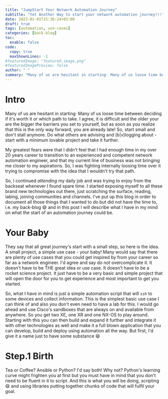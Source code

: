```yaml
---
title: "JumpStart Your Network Automation Journey"
subtitle: "Yet Another Way to start your network automation journey!!!"
date: 2023-01-01T15:36:24+03:00
draft: true
tags: [automation, use-cases]
categories: [back-blog]
toc:
  enable: false
code:
  copy: true
  maxShownLines: -1
#featuredImage: "featured-image.png"
#featuredImagePreview: false
author: " "
summary: "Many of us are hesitant in starting· Many of us loose time between deciding if it's worth it or which path to take. I agree, it is difficult and the older your are the bigger the barriers you set to yourself, but as soon as you realize that this is the only way forward, you are already late! So, start small and don't stall anymore."
---
```


# Intro

Many of us are hesitant in starting· Many of us loose time between deciding if it's worth it or which path to take. I agree, it is difficult and the older your are the bigger the barriers you set to yourself, but as soon as you realize that this is the only way forward, you are already late! So, start small and don't stall anymore. Do what others are advising and (b|v)logging about - start with a minimum lovable project and take it further.

My greatest fears were that I didn't feel that I had enough time in my over 20 years career to transition to an experienced and competent network automation engineer, and that my current line of business was not bringing me closer to my aspirations. So, I was fighting internally loosing time over it trying to compromise with the idea that I wouldn't try that path.

So, I continued _attending_ my daily job and was trying to enjoy from the backseat whenever I found spare time. I started exposing myself to all these brand new technologies out there, just scratching the surface, reading, labing, joining communities and channels. I've put up this blog in order to document all those things that I wanted to do but did not have the time to, i.e. my back-blog :smile: and in this post I will describe what I have in my mind on what the start of an automation journey could be.

# Your Baby

They say that all great journey's start with a small step, so here is the idea. A small project, a simple use case - your baby! Many would say that there are plenty of use cases that you could get inspired by from your career so far as a network engineer. I'd agree and say do not overcomplicate it. It doesn't have to be THE great idea or use case. It doesn't have to be a rocket science project. It just have to be a very basic and simple project that will open the door for you to get experience and most important to get you started.

So, what I have in mind is just a simple automation script that will `ssh` to some devices and collect information. This is the simplest basic use case I can think of and also you don't even need to have a lab for this. I would go ahead and use Cisco's sandboxes that are always on and available from anywhere. So you get two XE, one XR and one NX-OS to play around. Starting with this you can then build and expand it further and integrate it with other technologies as well and make it a full blown application that you can develop, build and deploy using automation all the way. But first, I'd give it a name just to have some substance :smile:

# Step.1 Birth

Tea or Coffee? Ansible or Python? I'd say both! Why not? Python's learning curve might frighten you at first but you must have in mind that you don't need to be fluent in it to script. And this is what you will be doing, scripting :smile: and using libraries putting together chunks of code that will fulfil your goal.




